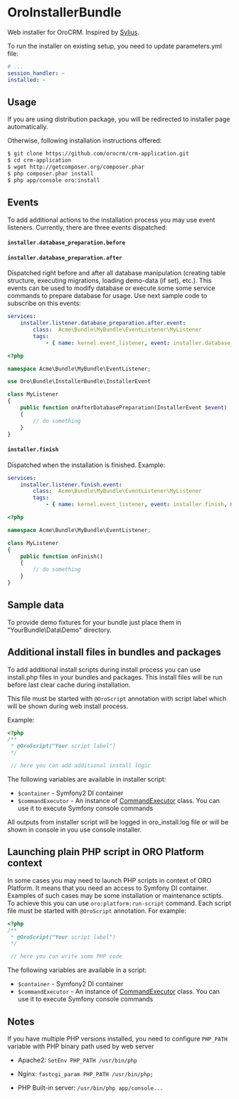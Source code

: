 OroInstallerBundle
==================

Web installer for OroCRM. Inspired by [Sylius](https://github.com/Sylius/SyliusInstallerBundle).

To run the installer on existing setup, you need to update parameters.yml file:
``` yaml
# ...
session_handler: ~
installed: ~
```

## Usage
If you are using distribution package, you will be redirected to installer page automatically.

Otherwise, following installation instructions offered:
``` bash
$ git clone https://github.com/orocrm/crm-application.git
$ cd crm-application
$ wget http://getcomposer.org/composer.phar
$ php composer.phar install
$ php app/console oro:install
```

## Events ##
To add additional actions to the installation process you may use event listeners.
Currently, there are three events dispatched:

#### `installer.database_preparation.before`
#### `installer.database_preparation.after`
Dispatched right before and after all database manipulation (creating table structure, executing migrations, loading demo-data (if set), etc.).
This events can be used to modify database or execute some some service commands to prepare database for usage.
Use next sample code to subscribe on this events:
``` yaml
services:
    installer.listener.database_preparation.after.event:
        class:  Acme\Bundle\MyBundle\EventListener\MyListener
        tags:
            - { name: kernel.event_listener, event: installer.database_preparation.after, method: onAfterDatabasePreparation }
```

``` php
<?php

namespace Acme\Bundle\MyBundle\EventListener;

use Oro\Bundle\InstallerBundle\InstallerEvent

class MyListener
{
    public function onAfterDatabasePreparation(InstallerEvent $event)
    {
        // do something
    }
}
```

#### `installer.finish`
Dispatched when the installation is finished.
Example:

``` yaml
services:
    installer.listener.finish.event:
        class:  Acme\Bundle\MyBundle\EventListener\MyListener
        tags:
            - { name: kernel.event_listener, event: installer.finish, method: onFinish }
```

``` php
<?php

namespace Acme\Bundle\MyBundle\EventListener;

class MyListener
{
    public function onFinish()
    {
        // do something
    }
}

```

## Sample data
To provide demo fixtures for your bundle just place them in "YourBundle\Data\Demo" directory.

## Additional install files in bundles and packages

To add additional install scripts during install process you can use install.php files in your bundles and packages.
This install files will be run before last clear cache during installation.

This file must be started with `@OroScript` annotation with script label which will be shown during web install process.

Example:
``` php
<?php
/**
 * @OroScript("Your script label")
 */

 // here you can add additional install logic

```

The following variables are available in installer script:

 - `$container` - Symfony2 DI container
 - `$commandExecutor` - An instance of [CommandExecutor](./CommandExecutor.php) class. You can use it to execute Symfony console commands

All outputs from installer script will be logged in oro_install.log file or will be shown in console in you use console installer.

## Launching plain PHP script in ORO Platform context
In some cases you may need to launch PHP scripts in context of ORO Platform. It means that you need an access to Symfony DI container. Examples of such cases may be some installation or maintenance sctipts. To achieve this you can use `oro:platform:run-script` command.
Each script file must be started with `@OroScript` annotation. For example:
``` php
<?php
/**
 * @OroScript("Your script label")
 */

 // here you can write some PHP code

```

The following variables are available in a script:

 - `$container` - Symfony2 DI container
 - `$commandExecutor` - An instance of [CommandExecutor](./CommandExecutor.php) class. You can use it to execute Symfony console commands

## Notes
If you have multiple PHP versions installed, you need to configure `PHP_PATH` variable with PHP binary path used
by web server

 - Apache2: `SetEnv PHP_PATH /usr/bin/php`

 - Nginx: `fastcgi_param PHP_PATH /usr/bin/php;`

 - PHP Built-in server: `/usr/bin/php app/console...`
